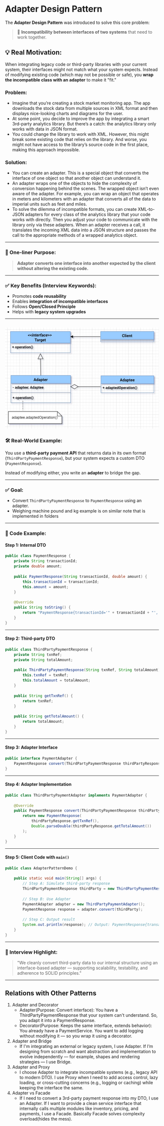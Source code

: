 # Adapter Design Pattern
The **Adapter Design Pattern** was introduced to solve this core problem:
> 🔹 **Incompatibility between interfaces of two systems** that need to work together.

## 💡 Real Motivation:
When integrating legacy code or third-party libraries with your current system, their interfaces might not match what your system expects. Instead of modifying existing code (which may not be possible or safe), you **wrap the incompatible class with an adapter** to make it "fit."

### Problem:
- Imagine that you’re creating a stock market monitoring app. The app downloads the stock data from multiple sources in XML format and then displays nice-looking charts and diagrams for the user.
- At some point, you decide to improve the app by integrating a smart 3rd-party analytics library. But there’s a catch: the analytics library only works with data in JSON format.
- You could change the library to work with XML. However, this might break some existing code that relies on the library. And worse, you might not have access to the library’s source code in the first place, making this approach impossible.

### Solution:
- You can create an adapter. This is a special object that converts the interface of one object so that another object can understand it.
- An adapter wraps one of the objects to hide the complexity of conversion happening behind the scenes. The wrapped object isn’t even aware of the adapter. For example, you can wrap an object that operates in meters and kilometers with an adapter that converts all of the data to imperial units such as feet and miles.
- To solve the dilemma of incompatible formats, you can create XML-to-JSON adapters for every class of the analytics library that your code works with directly. Then you adjust your code to communicate with the library only via these adapters. When an adapter receives a call, it translates the incoming XML data into a JSON structure and passes the call to the appropriate methods of a wrapped analytics object.

---

### 🚀 One-liner Purpose:
> **Adapter converts one interface into another expected by the client without altering the existing code.**

---

### ✅ Key Benefits (Interview Keywords):
- Promotes **code reusability**
- Enables **integration of incompatible interfaces**
- Follows **Open/Closed Principle**
- Helps with **legacy system upgrades**

---
![Adapter Design Pattern Diagram](img.png)
---

### 🛠️ Real-World Example:
You use a **third-party payment API** that returns data in its own format (`ThirdPartyPaymentResponse`), but your system expects a custom DTO (`PaymentResponse`).

Instead of modifying either, you write an **adapter** to bridge the gap.

---

### ✅ Goal:
- Convert `ThirdPartyPaymentResponse` to `PaymentResponse` using an adapter.
- Weighing machine pound and kg example is on similar note that is implemented in folders
---

### 🔧 Code Example:
#### Step 1: Internal DTO

```java
public class PaymentResponse {
    private String transactionId;
    private double amount;

    public PaymentResponse(String transactionId, double amount) {
        this.transactionId = transactionId;
        this.amount = amount;
    }

    @Override
    public String toString() {
        return "PaymentResponse{transactionId='" + transactionId + "', amount=" + amount + "}";
    }
}
```

---

#### Step 2: Third-party DTO

```java
public class ThirdPartyPaymentResponse {
    private String txnRef;
    private String totalAmount;

    public ThirdPartyPaymentResponse(String txnRef, String totalAmount) {
        this.txnRef = txnRef;
        this.totalAmount = totalAmount;
    }

    public String getTxnRef() {
        return txnRef;
    }

    public String getTotalAmount() {
        return totalAmount;
    }
}
```

---

#### Step 3: Adapter Interface

```java
public interface PaymentAdapter {
    PaymentResponse convert(ThirdPartyPaymentResponse thirdPartyResponse);
}
```

---

#### Step 4: Adapter Implementation

```java
public class ThirdPartyPaymentAdapter implements PaymentAdapter {

    @Override
    public PaymentResponse convert(ThirdPartyPaymentResponse thirdPartyResponse) {
        return new PaymentResponse(
            thirdPartyResponse.getTxnRef(),
            Double.parseDouble(thirdPartyResponse.getTotalAmount())
        );
    }
}
```

---

#### Step 5: Client Code with `main()`

```java
public class AdapterPatternDemo {

    public static void main(String[] args) {
        // Step A: Simulate third-party response
        ThirdPartyPaymentResponse thirdParty = new ThirdPartyPaymentResponse("TXN999", "599.99");

        // Step B: Use Adapter
        PaymentAdapter adapter = new ThirdPartyPaymentAdapter();
        PaymentResponse response = adapter.convert(thirdParty);

        // Step C: Output result
        System.out.println(response); // Output: PaymentResponse{transactionId='TXN999', amount=599.99}
    }
}
```

---

### 🧠 Interview Highlight:
> "We cleanly convert third-party data to our internal structure using an interface-based adapter — supporting scalability, testability, and adherence to SOLID principles."

---


## Relations with Other Patterns
1. Adapter and Decorator
   - Adapter(Purpose: Convert interface): You have a ThirdPartyPaymentResponse that your system can't understand. So, you adapt it into a PaymentResponse.
   - Decorator(Purpose: Keeps the same interface, extends behavior): You already have a PaymentService. You want to add logging without modifying it — so you wrap it using a decorator.
2. Adapter and  Bridge
   - If I'm integrating an external or legacy system, I use Adapter. If I’m designing from scratch and want abstraction and implementation to evolve independently — for example, shapes and rendering strategies — I use Bridge.
3. Adapter and Proxy 
    - I choose Adapter to integrate incompatible systems (e.g., legacy API to modern DTO). I use Proxy when I need to add access control, lazy loading, or cross-cutting concerns (e.g., logging or caching) while keeping the interface the same.
4. Adapter vs Facade
    - If I need to convert a 3rd-party payment response into my DTO, I use an Adapter. If I want to provide a clean service interface that internally calls multiple modules like inventory, pricing, and payments, I use a Facade. Basically Facade solves complexity overload(hides the mess).